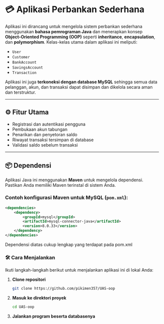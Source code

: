 # 💳 Aplikasi Perbankan Sederhana

Aplikasi ini dirancang untuk mengelola sistem perbankan sederhana menggunakan **bahasa pemrograman Java** dan menerapkan konsep **Object-Oriented Programming (OOP)** seperti **inheritance**, **encapsulation**, dan **polymorphism**. Kelas-kelas utama dalam aplikasi ini meliputi:

- `User`
- `Customer`
- `BankAccount`
- `SavingsAccount`
- `Transaction`

Aplikasi ini juga **terkoneksi dengan database MySQL** sehingga semua data pelanggan, akun, dan transaksi dapat disimpan dan dikelola secara aman dan terstruktur.

---

## ⚙️ Fitur Utama

- Registrasi dan autentikasi pengguna
- Pembukaan akun tabungan
- Penarikan dan penyetoran saldo
- Riwayat transaksi tersimpan di database
- Validasi saldo sebelum transaksi

---

## 📦 Dependensi

Aplikasi Java ini menggunakan **Maven** untuk mengelola dependensi. Pastikan Anda memiliki Maven terinstal di sistem Anda.

### Contoh konfigurasi Maven untuk MySQL (`pom.xml`):

```xml
<dependencies>
    <dependency>
        <groupId>mysql</groupId>
        <artifactId>mysql-connector-java</artifactId>
        <version>8.0.33</version>
    </dependency>
</dependencies>
```
Dependensi diatas cukup lengkap yang terdapat pada pom.xml 

### 🛠️ Cara Menjalankan

Ikuti langkah-langkah berikut untuk menjalankan aplikasi ini di lokal Anda:

1. **Clone repositori**
   ```bash
   git clone https://github.com/pikimen357/UAS-oop
2. **Masuk ke direktori proyek**
   ```bash
   cd UAS-oop

3. **Jalankan program beserta databasenya**


